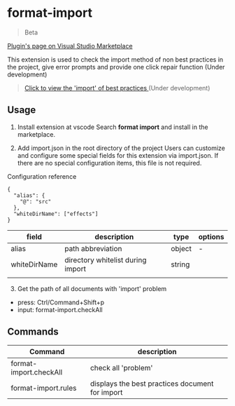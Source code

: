 # format-import
> Beta

[Plugin's page on Visual Studio Marketplace](https://marketplace.visualstudio.com/items?itemName=ardor-zhang.format-import)

This extension is used to check the import method of non best practices in the project, give error prompts and provide one click repair function (Under development)
> [Click to view the 'import' of best practices ]() (Under development)

## Usage
1. Install extension at vscode
Search **format import** and install in the marketplace.

2. Add import.json in the root directory of the project
Users can customize and configure some special fields for this extension via import.json. If there are no special configuration items, this file is not required.

Configuration reference
```
{
  "alias": {
    "@": "src"
  },
  "whiteDirName": ["effects"]
}
```

| field         | description                | type   | options |
| ------------ | ------------------- | ------ | ------ |
| alias        | path abbreviation            | object | -      |
| whiteDirName | directory whitelist during import | string |        |
|              |                     |        |        |

3. Get the path of all documents with 'import' problem
- press: Ctrl/Command+Shift+p
- input: format-import.checkAll

## Commands
| Command	         | description                |
| ------------ | ------------------- |
| format-import.checkAll        | check all 'problem'            |
| format-import.rules | displays the best practices document for import |
